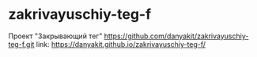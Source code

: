 # zakrivayuschiy-teg-f
Проект "Закрывающий тег"
https://github.com/danyakit/zakrivayuschiy-teg-f.git
link: https://danyakit.github.io/zakrivayuschiy-teg-f/

